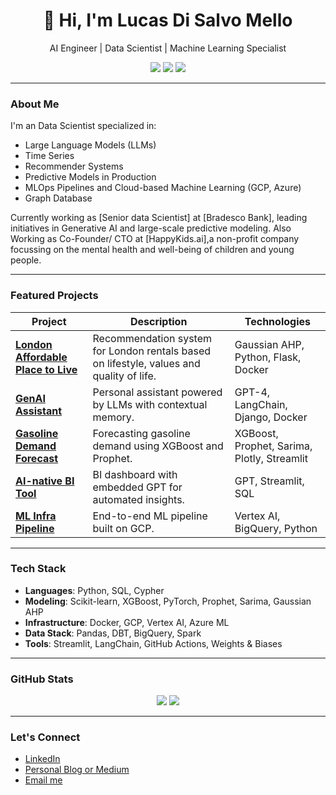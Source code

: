 <h1 align="center">👋 Hi, I'm Lucas Di Salvo Mello</h1>

<p align="center">
  AI Engineer | Data Scientist | Machine Learning Specialist
</p>

<p align="center">
  <a href="https://www.linkedin.com/in/lucasm65"><img src="https://img.shields.io/badge/LinkedIn-0077B5?style=for-the-badge&logo=linkedin&logoColor=white"/></a>
  <a href="mailto:lrsmello.lucas@gmail.com"><img src="https://img.shields.io/badge/Email-D14836?style=for-the-badge&logo=gmail&logoColor=white"/></a>
  <a href="https://medium.com/@lrsmello.lucas"><img src="https://img.shields.io/badge/Medium-000000?style=for-the-badge&logo=medium&logoColor=white"/></a>
</p>

---

### About Me

I'm an Data Scientist specialized in:

- Large Language Models (LLMs)
- Time Series
- Recommender Systems
- Predictive Models in Production
- MLOps Pipelines and Cloud-based Machine Learning (GCP, Azure)
- Graph Database

Currently working as [Senior data Scientist] at [Bradesco Bank], leading initiatives in Generative AI and large-scale predictive modeling.
Also Working as Co-Founder/ CTO at [HappyKids.ai],a non-profit company focussing on the mental health and well-being of children and young people.

---

### Featured Projects

| Project | Description | Technologies |
|--------|-------------|--------------|
| [**London Affordable Place to Live**](https://github.com/lrsmello/AFFORDABLE_HOME_LONDON) | Recommendation system for London rentals based on lifestyle, values and quality of life. | Gaussian AHP, Python, Flask, Docker |
| [**GenAI Assistant**](https://github.com/seuusuario/genai-assistant) | Personal assistant powered by LLMs with contextual memory. | GPT-4, LangChain, Django, Docker |
| [**Gasoline Demand Forecast**](https://github.com/seuusuario/gasoline-predict) | Forecasting gasoline demand using XGBoost and Prophet. | XGBoost, Prophet, Sarima, Plotly, Streamlit |
| [**AI-native BI Tool**](https://github.com/seuusuario/ai-bi-dashboard) | BI dashboard with embedded GPT for automated insights. | GPT, Streamlit, SQL |
| [**ML Infra Pipeline**](https://github.com/seuusuario/ml-pipeline-gcp) | End-to-end ML pipeline built on GCP. | Vertex AI, BigQuery, Python |

---

### Tech Stack

- **Languages**: Python, SQL, Cypher
- **Modeling**: Scikit-learn, XGBoost, PyTorch, Prophet, Sarima, Gaussian AHP
- **Infrastructure**: Docker, GCP, Vertex AI, Azure ML
- **Data Stack**: Pandas, DBT, BigQuery, Spark
- **Tools**: Streamlit, LangChain, GitHub Actions, Weights & Biases

---

### GitHub Stats

<p align="center">
  <img src="https://github-readme-stats.vercel.app/api?username=lrsmello&show_icons=true&theme=default&count_private=true" />
  <img src="https://github-readme-stats.vercel.app/api/top-langs/?username=lrsmello&layout=compact&theme=default" />
</p>

---

### Let's Connect

- [LinkedIn](https://www.linkedin.com/in/lucasm65)
- [Personal Blog or Medium](https://medium.com/@seuusuario)
- [Email me](mailto:lrsmello.lucas@gmail.com)
